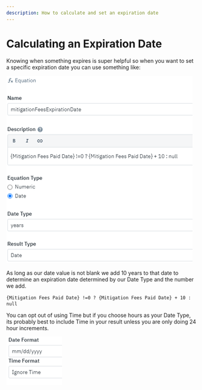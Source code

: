 ```yaml
---
description: How to calculate and set an expiration date
---
```


# Calculating an Expiration Date

Knowing when something expires is super helpful so when you want to set a specific expiration date you can use something like:

![](../../.gitbook/assets/image%20%28237%29.png)

As long as our date value is not blank we add 10 years to that date to determine an expiration date determined by our Date Type and the number we add.

```text
{Mitigation Fees Paid Date} !=0 ? {Mitigation Fees Paid Date} + 10 : null
```

You can opt out of using Time but if you choose hours as your Date Type, its probably best to include Time in your result unless you are only doing 24 hour increments.

![](../../.gitbook/assets/image%20%28220%29.png)

